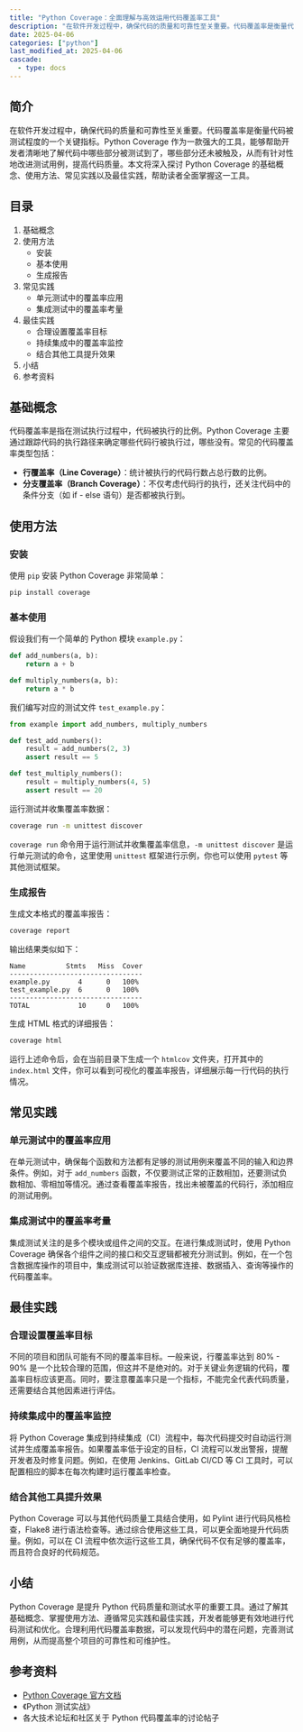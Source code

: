 ```yaml
---
title: "Python Coverage：全面理解与高效运用代码覆盖率工具"
description: "在软件开发过程中，确保代码的质量和可靠性至关重要。代码覆盖率是衡量代码被测试程度的一个关键指标。Python Coverage 作为一款强大的工具，能够帮助开发者清晰地了解代码中哪些部分被测试到了，哪些部分还未被触及，从而有针对性地改进测试用例，提高代码质量。本文将深入探讨 Python Coverage 的基础概念、使用方法、常见实践以及最佳实践，帮助读者全面掌握这一工具。"
date: 2025-04-06
categories: ["python"]
last_modified_at: 2025-04-06
cascade:
  - type: docs
---
```



## 简介
在软件开发过程中，确保代码的质量和可靠性至关重要。代码覆盖率是衡量代码被测试程度的一个关键指标。Python Coverage 作为一款强大的工具，能够帮助开发者清晰地了解代码中哪些部分被测试到了，哪些部分还未被触及，从而有针对性地改进测试用例，提高代码质量。本文将深入探讨 Python Coverage 的基础概念、使用方法、常见实践以及最佳实践，帮助读者全面掌握这一工具。

<!-- more -->
## 目录
1. 基础概念
2. 使用方法
    - 安装
    - 基本使用
    - 生成报告
3. 常见实践
    - 单元测试中的覆盖率应用
    - 集成测试中的覆盖率考量
4. 最佳实践
    - 合理设置覆盖率目标
    - 持续集成中的覆盖率监控
    - 结合其他工具提升效果
5. 小结
6. 参考资料

## 基础概念
代码覆盖率是指在测试执行过程中，代码被执行的比例。Python Coverage 主要通过跟踪代码的执行路径来确定哪些代码行被执行过，哪些没有。常见的代码覆盖率类型包括：
- **行覆盖率（Line Coverage）**：统计被执行的代码行数占总行数的比例。
- **分支覆盖率（Branch Coverage）**：不仅考虑代码行的执行，还关注代码中的条件分支（如 if - else 语句）是否都被执行到。

## 使用方法

### 安装
使用 `pip` 安装 Python Coverage 非常简单：
```bash
pip install coverage
```

### 基本使用
假设我们有一个简单的 Python 模块 `example.py`：
```python
def add_numbers(a, b):
    return a + b

def multiply_numbers(a, b):
    return a * b
```
我们编写对应的测试文件 `test_example.py`：
```python
from example import add_numbers, multiply_numbers

def test_add_numbers():
    result = add_numbers(2, 3)
    assert result == 5

def test_multiply_numbers():
    result = multiply_numbers(4, 5)
    assert result == 20
```
运行测试并收集覆盖率数据：
```bash
coverage run -m unittest discover
```
`coverage run` 命令用于运行测试并收集覆盖率信息，`-m unittest discover` 是运行单元测试的命令，这里使用 `unittest` 框架进行示例，你也可以使用 `pytest` 等其他测试框架。

### 生成报告
生成文本格式的覆盖率报告：
```bash
coverage report
```
输出结果类似如下：
```
Name          Stmts   Miss  Cover
---------------------------------
example.py       4      0   100%
test_example.py  6      0   100%
---------------------------------
TOTAL            10     0   100%
```
生成 HTML 格式的详细报告：
```bash
coverage html
```
运行上述命令后，会在当前目录下生成一个 `htmlcov` 文件夹，打开其中的 `index.html` 文件，你可以看到可视化的覆盖率报告，详细展示每一行代码的执行情况。

## 常见实践

### 单元测试中的覆盖率应用
在单元测试中，确保每个函数和方法都有足够的测试用例来覆盖不同的输入和边界条件。例如，对于 `add_numbers` 函数，不仅要测试正常的正数相加，还要测试负数相加、零相加等情况。通过查看覆盖率报告，找出未被覆盖的代码行，添加相应的测试用例。

### 集成测试中的覆盖率考量
集成测试关注的是多个模块或组件之间的交互。在进行集成测试时，使用 Python Coverage 确保各个组件之间的接口和交互逻辑都被充分测试到。例如，在一个包含数据库操作的项目中，集成测试可以验证数据库连接、数据插入、查询等操作的代码覆盖率。

## 最佳实践

### 合理设置覆盖率目标
不同的项目和团队可能有不同的覆盖率目标。一般来说，行覆盖率达到 80% - 90% 是一个比较合理的范围，但这并不是绝对的。对于关键业务逻辑的代码，覆盖率目标应该更高。同时，要注意覆盖率只是一个指标，不能完全代表代码质量，还需要结合其他因素进行评估。

### 持续集成中的覆盖率监控
将 Python Coverage 集成到持续集成（CI）流程中，每次代码提交时自动运行测试并生成覆盖率报告。如果覆盖率低于设定的目标，CI 流程可以发出警报，提醒开发者及时修复问题。例如，在使用 Jenkins、GitLab CI/CD 等 CI 工具时，可以配置相应的脚本在每次构建时运行覆盖率检查。

### 结合其他工具提升效果
Python Coverage 可以与其他代码质量工具结合使用，如 Pylint 进行代码风格检查，Flake8 进行语法检查等。通过综合使用这些工具，可以更全面地提升代码质量。例如，可以在 CI 流程中依次运行这些工具，确保代码不仅有足够的覆盖率，而且符合良好的代码规范。

## 小结
Python Coverage 是提升 Python 代码质量和测试水平的重要工具。通过了解其基础概念、掌握使用方法、遵循常见实践和最佳实践，开发者能够更有效地进行代码测试和优化。合理利用代码覆盖率数据，可以发现代码中的潜在问题，完善测试用例，从而提高整个项目的可靠性和可维护性。

## 参考资料
- [Python Coverage 官方文档](https://coverage.readthedocs.io/en/latest/)
- 《Python 测试实战》
- 各大技术论坛和社区关于 Python 代码覆盖率的讨论帖子